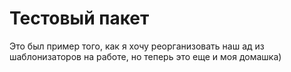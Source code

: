 # Тестовый пакет
Это был пример того, как я хочу реорганизовать наш ад из шаблонизаторов на работе, но теперь это еще и моя домашка)

